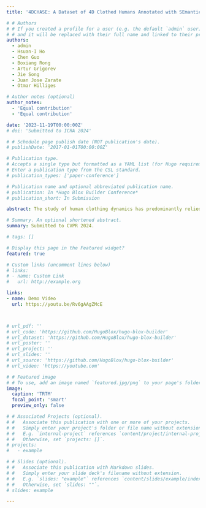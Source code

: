 ```yaml
---
title: '4DCHASE: A Dataset of 4D Clothed Humans Annotated with SEmantic Labels'

# # Authors
# # If you created a profile for a user (e.g. the default `admin` user), write the username (folder name) here
# # and it will be replaced with their full name and linked to their profile.
authors:
  - admin
  - Hsuan-I Ho
  - Chen Guo
  - Boxiang Rong
  - Artur Grigorev
  - Jie Song
  - Juan Jose Zarate
  - Otmar Hilliges

# Author notes (optional)
author_notes:
  - 'Equal contribution'
  - 'Equal contribution'

date: '2023-11-19T00:00:00Z'
# doi: 'Submitted to ICRA 2024'

# # Schedule page publish date (NOT publication's date).
# publishDate: '2017-01-01T00:00:00Z'

# Publication type.
# Accepts a single type but formatted as a YAML list (for Hugo requirements).
# Enter a publication type from the CSL standard.
# publication_types: ['paper-conference']

# Publication name and optional abbreviated publication name.
# publication: In *Hugo Blox Builder Conference*
# publication_short: In Submission

abstract: The study of human clothing dynamics has predominantly relied on synthetic datasets. While providing ease of ground-truth data acquisition, they often fall short in realism and fail to capture authentic clothing dynamics. Addressing this gap, we introduce 4DCHASE, the first real-world 4D dataset, advancing human clothing research with its detailed 4D textured scans and garment meshes. 4DCHASE captures 60 outfits in 480 human motion sequences and sums up to a total of 72k textured scans. The creation of a real-world clothing dataset is challenging, particularly in annotating and segmenting the extensive and complex 4D human scans. To address this, we developed a semi-automatic 4D human parsing pipeline, efficiently combining human expertise with automation to accurately label diverse garments and body movements. Leveraging precise annotations and high-quality garment meshes, we establish multiple benchmarks for clothing simulation, reconstruction, and parsing. We show that 4DCHASE offers realistic and challenging data, surpassing what is achievable with synthetic sources, thus paving the way for advancements in lifelike human clothing research.

# Summary. An optional shortened abstract.
summary: Submitted to CVPR 2024.

# tags: []

# Display this page in the Featured widget?
featured: true

# Custom links (uncomment lines below)
# links:
# - name: Custom Link
#   url: http://example.org

links:
- name: Demo Video
  url: https://youtu.be/Rv6gAAgZMcE



# url_pdf: ''
# url_code: 'https://github.com/HugoBlox/hugo-blox-builder'
# url_dataset: 'https://github.com/HugoBlox/hugo-blox-builder'
# url_poster: ''
# url_project: ''
# url_slides: ''
# url_source: 'https://github.com/HugoBlox/hugo-blox-builder'
# url_video: 'https://youtube.com'

# # Featured image
# # To use, add an image named `featured.jpg/png` to your page's folder.
image:
  caption: 'TRTM'
  focal_point: 'smart'
  preview_only: false

# # Associated Projects (optional).
# #   Associate this publication with one or more of your projects.
# #   Simply enter your project's folder or file name without extension.
# #   E.g. `internal-project` references `content/project/internal-project/index.md`.
# #   Otherwise, set `projects: []`.
# projects:
#   - example

# # Slides (optional).
# #   Associate this publication with Markdown slides.
# #   Simply enter your slide deck's filename without extension.
# #   E.g. `slides: "example"` references `content/slides/example/index.md`.
# #   Otherwise, set `slides: ""`.
# slides: example

---
```



<!-- {{% callout note %}}
Click the _Cite_ button above to demo the feature to enable visitors to import publication metadata into their reference management software.
{{% /callout %}}

{{% callout note %}}
Create your slides in Markdown - click the _Slides_ button to check out the example.
{{% /callout %}}

Add the publication's **full text** or **supplementary notes** here. You can use rich formatting such as including [code, math, and images](https://docs.hugoblox.com/content/writing-markdown-latex/). -->

